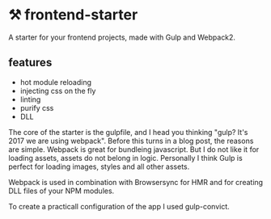 # ⚒ frontend-starter
A starter for your frontend projects, made with Gulp and Webpack2. 

## features
* hot module reloading 
* injecting css on the fly
* linting 
* purify css 
* DLL

The core of the starter is the gulpfile, and I head you thinking "gulp? It's 2017 we are using webpack". Before this turns in a blog post, the reasons are simple. Webpack is great for bundleing javascript. But I do not like it for loading assets, assets do not belong in logic. Personally I think Gulp is perfect for loading images, styles and all other assets. 

Webpack is used in combination with Browsersync for HMR and for creating DLL files of your NPM modules.

To create a practicall configuration of the app I used gulp-convict.
